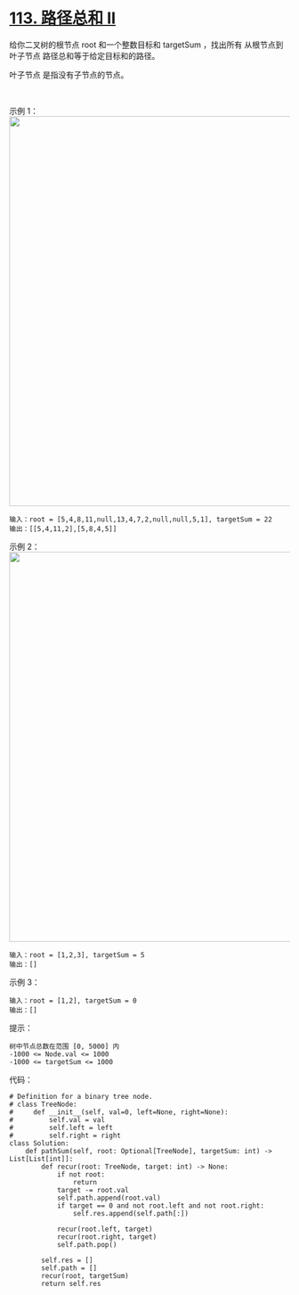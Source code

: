 # [113. 路径总和 II](https://leetcode-cn.com/problems/path-sum-ii/)

给你二叉树的根节点 root 和一个整数目标和 targetSum ，找出所有 从根节点到叶子节点 路径总和等于给定目标和的路径。

叶子节点 是指没有子节点的节点。

 

示例 1：
<img src="https://assets.leetcode.com/uploads/2021/01/18/pathsumii1.jpg" width="700" />
```
输入：root = [5,4,8,11,null,13,4,7,2,null,null,5,1], targetSum = 22
输出：[[5,4,11,2],[5,8,4,5]]
```
示例 2：
<img src="https://assets.leetcode.com/uploads/2021/01/18/pathsum2.jpg" width="700" />
```
输入：root = [1,2,3], targetSum = 5
输出：[]
```
示例 3：
```
输入：root = [1,2], targetSum = 0
输出：[]
```

提示：
```
树中节点总数在范围 [0, 5000] 内
-1000 <= Node.val <= 1000
-1000 <= targetSum <= 1000
```

代码：
```python3
# Definition for a binary tree node.
# class TreeNode:
#     def __init__(self, val=0, left=None, right=None):
#         self.val = val
#         self.left = left
#         self.right = right
class Solution:
    def pathSum(self, root: Optional[TreeNode], targetSum: int) -> List[List[int]]:
        def recur(root: TreeNode, target: int) -> None:
            if not root:
                return
            target -= root.val
            self.path.append(root.val)
            if target == 0 and not root.left and not root.right:
                self.res.append(self.path[:])

            recur(root.left, target)
            recur(root.right, target)
            self.path.pop()

        self.res = []
        self.path = []
        recur(root, targetSum)
        return self.res
```